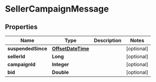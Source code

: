 
# SellerCampaignMessage

## Properties
Name | Type | Description | Notes
------------ | ------------- | ------------- | -------------
**suspendedSince** | [**OffsetDateTime**](OffsetDateTime.md) |  |  [optional]
**sellerId** | **Long** |  |  [optional]
**campaignId** | **Integer** |  |  [optional]
**bid** | **Double** |  |  [optional]



